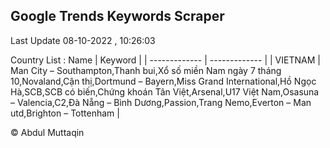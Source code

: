 

## Google Trends Keywords Scraper 
 
Last Update 08-10-2022 , 10:26:03

Country List :
 Name  | Keyword |
| ------------- | ------------- |
| VIETNAM | Man City – Southampton,Thanh bui,Xổ số miền Nam ngày 7 tháng 10,Novaland,Cận thị,Dortmund – Bayern,Miss Grand International,Hồ Ngọc Hà,SCB,SCB có biến,Chứng khoán Tân Việt,Arsenal,U17 Việt Nam,Osasuna – Valencia,C2,Đà Nẵng – Bình Dương,Passion,Trang Nemo,Everton – Man utd,Brighton – Tottenham |



© Abdul Muttaqin 
